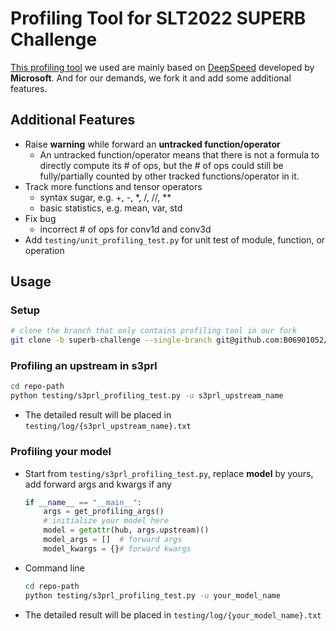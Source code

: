 # Profiling Tool for SLT2022 SUPERB Challenge

[This profiling tool](https://github.com/B06901052/DeepSpeed/tree/superb-challenge/flops_profiler) we used are mainly based on [DeepSpeed](https://github.com/microsoft/DeepSpeed/tree/master/deepspeed/profiling/flops_profiler) developed by **Microsoft**. And for our demands, we fork it and add some additional features.

## Additional Features

- Raise **warning** while forward an **untracked function/operator**
  - An untracked function/operator means that there is not a formula to directly compute its # of ops, but the # of ops could still be fully/partially counted by other tracked functions/operator in it.
- Track more functions and tensor operators
  - syntax sugar, e.g. +, -, *, /, //, **
  - basic statistics, e.g. mean, var, std
- Fix bug
  - incorrect # of ops for conv1d and conv3d
- Add `testing/unit_profiling_test.py` for unit test of module, function, or operation

## Usage

### Setup

```bash
# clone the branch that only contains profiling tool in our fork
git clone -b superb-challenge --single-branch git@github.com:B06901052/DeepSpeed.git
```

### Profiling an upstream in s3prl

```bash
cd repo-path
python testing/s3prl_profiling_test.py -u s3prl_upstream_name
```

- The detailed result will be placed in `testing/log/{s3prl_upstream_name}.txt`

### Profiling your model

- Start from `testing/s3prl_profiling_test.py`, replace **model** by yours, add forward args and kwargs if any

    ```python
    if __name__ == "__main__":
        args = get_profiling_args()
        # initialize your model here
        model = getattr(hub, args.upstream)()
        model_args = []  # forward args
        model_kwargs = {}# forward kwargs
    ```

- Command line

    ```bash
    cd repo-path
    python testing/s3prl_profiling_test.py -u your_model_name
    ```
 
- The detailed result will be placed in `testing/log/{your_model_name}.txt`